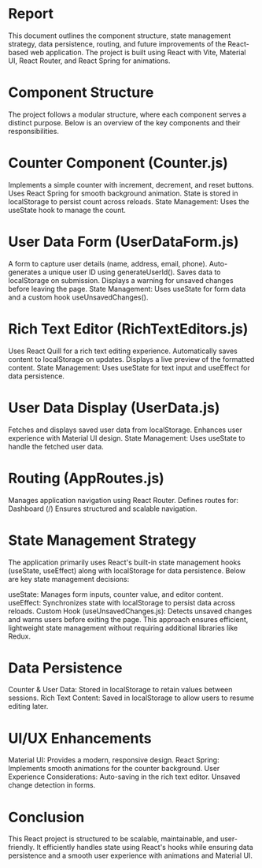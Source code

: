 # Report
This document outlines the component structure, state management strategy, data persistence, routing, and future improvements of the React-based web application. The project is built using React with Vite, Material UI, React Router, and React Spring for animations.

# Component Structure
The project follows a modular structure, where each component serves a distinct purpose. Below is an overview of the key components and their responsibilities.

# Counter Component (Counter.js)
Implements a simple counter with increment, decrement, and reset buttons.
Uses React Spring for smooth background animation.
State is stored in localStorage to persist count across reloads.
State Management: Uses the useState hook to manage the count.

# User Data Form (UserDataForm.js)
A form to capture user details (name, address, email, phone).
Auto-generates a unique user ID using generateUserId().
Saves data to localStorage on submission.
Displays a warning for unsaved changes before leaving the page.
State Management: Uses useState for form data and a custom hook useUnsavedChanges().

# Rich Text Editor (RichTextEditors.js)
Uses React Quill for a rich text editing experience.
Automatically saves content to localStorage on updates.
Displays a live preview of the formatted content.
State Management: Uses useState for text input and useEffect for data persistence.

# User Data Display (UserData.js)
Fetches and displays saved user data from localStorage.
Enhances user experience with Material UI design.
State Management: Uses useState to handle the fetched user data.

# Routing (AppRoutes.js)
Manages application navigation using React Router.
Defines routes for:
Dashboard (/)
Ensures structured and scalable navigation.

# State Management Strategy
The application primarily uses React's built-in state management hooks (useState, useEffect) along with localStorage for data persistence. Below are key state management decisions:

useState: Manages form inputs, counter value, and editor content.
useEffect: Synchronizes state with localStorage to persist data across reloads.
Custom Hook (useUnsavedChanges.js): Detects unsaved changes and warns users before exiting the page.
This approach ensures efficient, lightweight state management without requiring additional libraries like Redux.

# Data Persistence
Counter & User Data: Stored in localStorage to retain values between sessions.
Rich Text Content: Saved in localStorage to allow users to resume editing later.

# UI/UX Enhancements
Material UI: Provides a modern, responsive design.
React Spring: Implements smooth animations for the counter background.
User Experience Considerations:
Auto-saving in the rich text editor.
Unsaved change detection in forms.

# Conclusion
This React project is structured to be scalable, maintainable, and user-friendly. It efficiently handles state using React's hooks while ensuring data persistence and a smooth user experience with animations and Material UI.
